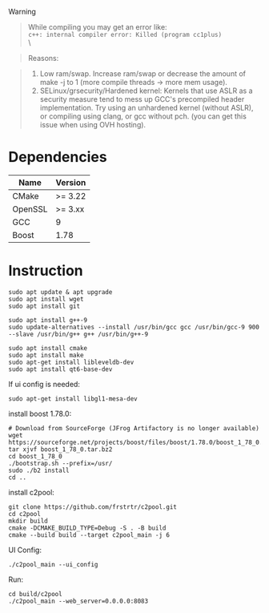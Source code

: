 > [!WARNING]

> While compiling you may get an error like:\
> `c++: internal compiler error: Killed (program cc1plus)`\
> \

> Reasons:

> 1. Low ram/swap. Increase ram/swap or decrease the amount of make -j to 1 (more compile threads -> more mem usage).
> 2. SELinux/grsecurity/Hardened kernel: Kernels that use ASLR as a security measure tend to mess up GCC's precompiled header implementation. Try using an unhardened kernel (without ASLR), or compiling using clang, or gcc without pch. (you can get this issue when using OVH hosting).

# Dependencies

| Name      | Version|
|-----------|--------|
| CMake     | >= 3.22|
| OpenSSL   | >= 3.xx|
| GCC       | 9      |
| Boost     | 1.78   |

# Instruction

```shell
sudo apt update & apt upgrade
sudo apt install wget
sudo apt install git

sudo apt install g++-9
sudo update-alternatives --install /usr/bin/gcc gcc /usr/bin/gcc-9 900 --slave /usr/bin/g++ g++ /usr/bin/g++-9

sudo apt install cmake
sudo apt install make
sudo apt-get install libleveldb-dev
sudo apt install qt6-base-dev
```

If ui config is needed:

```shell
sudo apt-get install libgl1-mesa-dev
```

install boost 1.78.0:

```shell
# Download from SourceForge (JFrog Artifactory is no longer available)
wget https://sourceforge.net/projects/boost/files/boost/1.78.0/boost_1_78_0.tar.bz2
tar xjvf boost_1_78_0.tar.bz2
cd boost_1_78_0
./bootstrap.sh --prefix=/usr/
sudo ./b2 install
cd ..
```

install c2pool:

```shell
git clone https://github.com/frstrtr/c2pool.git
cd c2pool
mkdir build
cmake -DCMAKE_BUILD_TYPE=Debug -S . -B build
cmake --build build --target c2pool_main -j 6
```

UI Config:

```shell
./c2pool_main --ui_config
```

Run:

```shell
cd build/c2pool
./c2pool_main --web_server=0.0.0.0:8083
```